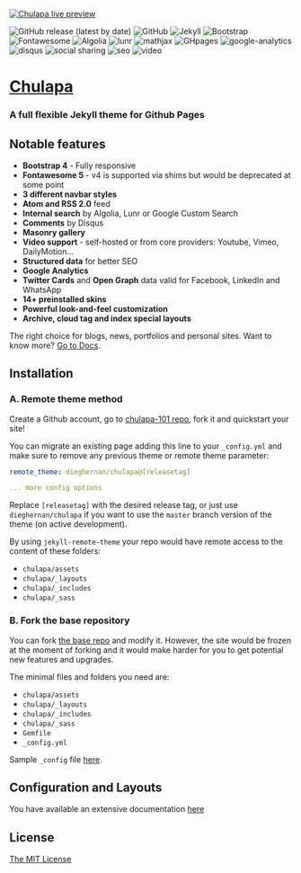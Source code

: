 [![Chulapa live preview][2]][1]

[1]: https://dieghernan.github.io/chulapa/
[2]: https://dieghernan.github.io/chulapa/assets/img/site/banner.png (live preview)

![GitHub release (latest by date)](https://img.shields.io/github/v/release/dieghernan/chulapa) ![GitHub](https://img.shields.io/github/license/dieghernan/chulapa) ![Jekyll](https://img.shields.io/badge/jekyll-3.8.7-blue) ![Bootstrap](https://img.shields.io/badge/bootstrap-4.5.0-blue) ![Fontawesome](https://img.shields.io/badge/fontawesome->5.0.0-blue) ![Algolia](https://img.shields.io/badge/algolia->4.7.0-blue) ![lunr](https://img.shields.io/badge/lunr-2.3.8-blue) ![mathjax](https://img.shields.io/badge/mathjax-2.7.1-blue) ![GHpages](https://img.shields.io/badge/gh--pages-ready-succes) ![google-analytics](https://img.shields.io/badge/google--analytics-ready-succes) ![disqus](https://img.shields.io/badge/disqus-ready-succes) ![social sharing](https://img.shields.io/badge/social--sharing-ready-succes) ![seo](https://img.shields.io/badge/seo-ready-succes) ![video](https://img.shields.io/badge/video--support-ok-succes)

# [Chulapa](https://dieghernan.github.io/chulapa/)

### A full flexible Jekyll theme for Github Pages

## Notable features

-  **Bootstrap 4** - Fully responsive
-  **Fontawesome 5** - v4 is supported via shims but would be deprecated at some point
-  **3 different navbar styles**
-  **Atom and RSS 2.0** feed
-  **Internal search** by Algolia, Lunr or Google Custom Search
-  **Comments** by Disqus
-  **Masonry gallery**
-  **Video support** - self-hosted or from core providers: Youtube, Vimeo, DailyMotion...
-  **Structured data** for better SEO
-  **Google Analytics**
-  **Twitter Cards** and **Open Graph** data valid for Facebook, LinkedIn and WhatsApp
-  **14+ preinstalled skins**
-  **Powerful look-and-feel customization**
-  **Archive, cloud tag and index special layouts**

The right choice for blogs, news, portfolios and personal sites. Want to know more? [Go to Docs](https://dieghernan.github.io/chulapa/docs/01-install).

## Installation
### A. Remote theme method

Create a Github account, go to [chulapa-101 repo](https://github.com/dieghernan/chulapa-101), fork it and quickstart your site!

You can migrate an existing page adding this line to your `_config.yml` and make sure to remove any previous theme or remote theme parameter:
  
```yaml
remote_theme: dieghernan/chulapa@[releasetag]

... more config options
```
    
Replace `[releasetag]` with the desired release tag, or just use `dieghernan/chulapa` if you want to use the `master` branch version of the theme (on active development).

By using `jekyll-remote-theme` your repo would have remote access to the content of these folders:

- `chulapa/assets`
- `chulapa/_layouts`
- `chulapa/_includes`
- `chulapa/_sass`

### B. Fork the base repository

You can fork [the base repo](https://github.com/dieghernan/chulapa/generate) and modify it. However, the site would be frozen at the moment of forking and it would make harder for you to get potential new features and upgrades.

The minimal files and folders you need are:
 
- `chulapa/assets`
- `chulapa/_layouts`
- `chulapa/_includes`
- `chulapa/_sass`
- `Gemfile`
- `_config.yml`

Sample `_config` file [here](https://github.com/dieghernan/chulapa/blob/master/_config.yml).

## Configuration and Layouts

You have available an extensive documentation [here](https://dieghernan.github.io/chulapa/docs/01-install)

## License

[The MIT License](https://dieghernan.github.io/chulapa/license)
